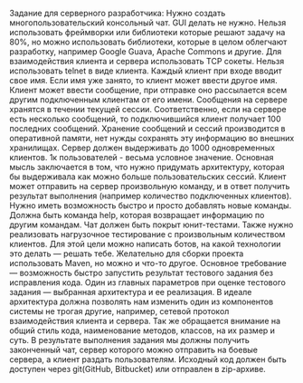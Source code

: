Задание для серверного разработчика:
Нужно создать многопользовательский консольный чат. GUI делать не нужно. Нельзя использовать фреймворки или библиотеки которые решают задачу на 80%, но можно использовать библиотеки, которые в целом облегчают разработку, например Google Guava, Apache Commons и другие.
Для взаимодействия клиента и сервера использовать TCP сокеты. 
Нельзя использовать telnet в виде клиента.
Каждый клиент при входе вводит свое имя. Если имя уже занято, то клиент может ввести другое имя.
Клиент может ввести сообщение, при отправке оно рассылается всем другим подключенным клиентам от его имени.
Сообщения на сервере хранятся в течении текущей сессии. Соответственно, если на сервере есть несколько сообщений, то подключившийся клиент получает 100 последних сообщений. Хранение сообщений и сессий производится в оперативной памяти, нет нужды сохранять эту информацию во внешних хранилищах.
Сервер должен выдерживать до 1000 одновременных клиентов. 1к пользователей - весьма условное значение. Основная мысль заключается в том, что нужно придумать архитектуру, которая бы выдерживала как можно больше пользовательских сессий.
Клиент может отправить на сервер произвольную команду, и в ответ получить результат выполнения (например количество подключенных клиентов). Нужно иметь возможность быстро и просто добавлять новые команды. Должна быть команда help, которая возвращает информацию по другим командам.
Чат должен быть покрыт юнит-тестами.
Также нужно реализовать нагрузочное тестирование с произвольным количеством клиентов. Для этой цели можно написать ботов, на какой технологии это делать — решать тебе.
Желательно для сборки проекта использовать Maven, но можно и что-то другое. Основное требование — возможность быстро запустить результат тестового задания без исправления кода.
Один из главных параметров при оценке тестового задания — выбранная архитектура и ее реализация. В идеале архитектура должна позволять нам изменить один из компонентов системы не трогая другие, например, сетевой протокол взаимодействия клиента и сервера. Так же обращается внимание на общий стиль кода, наименование методов, классов, на их размер и суть. 
В результате выполнения задания мы должны получить законченный чат, сервер которого можно отправить на боевые сервера, а клиент раздать пользователям.
Исходный код должен быть доступен через git(GitHub, Bitbucket) или отправлен в zip-архиве.
